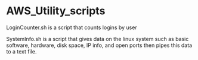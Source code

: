 # AWS_Utility_scripts
LoginCounter.sh is a script that counts logins by user 


SystemInfo.sh is a script that gives data on the linux system
such as basic software, hardware, disk space, IP info, and open ports
then pipes this data to a text file. 
